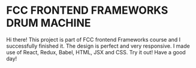 # FCC FRONTEND FRAMEWORKS DRUM MACHINE

Hi there! This project is part of FCC frontend Frameworks course and I successfully finished it. The design is perfect and very responsive. I made use of React, Redux, Babel, HTML, JSX  and CSS. Try it out! Have a good day!

